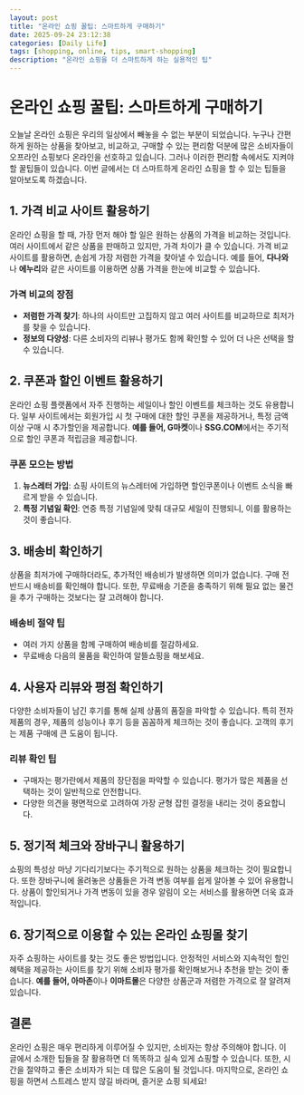 ```yaml
---
layout: post  
title: "온라인 쇼핑 꿀팁: 스마트하게 구매하기"  
date: 2025-09-24 23:12:38  
categories: [Daily Life]  
tags: [shopping, online, tips, smart-shopping]
description: "온라인 쇼핑을 더 스마트하게 하는 실용적인 팁"
---
```


# 온라인 쇼핑 꿀팁: 스마트하게 구매하기

오늘날 온라인 쇼핑은 우리의 일상에서 빼놓을 수 없는 부분이 되었습니다. 누구나 간편하게 원하는 상품을 찾아보고, 비교하고, 구매할 수 있는 편리함 덕분에 많은 소비자들이 오프라인 쇼핑보다 온라인을 선호하고 있습니다. 그러나 이러한 편리함 속에서도 지켜야 할 꿀팁들이 있습니다. 이번 글에서는 더 스마트하게 온라인 쇼핑을 할 수 있는 팁들을 알아보도록 하겠습니다.

## 1. 가격 비교 사이트 활용하기

온라인 쇼핑을 할 때, 가장 먼저 해야 할 일은 원하는 상품의 가격을 비교하는 것입니다. 여러 사이트에서 같은 상품을 판매하고 있지만, 가격 차이가 클 수 있습니다. 가격 비교 사이트를 활용하면, 손쉽게 가장 저렴한 가격을 찾아낼 수 있습니다. 예를 들어, **다나와**나 **에누리**와 같은 사이트를 이용하면 상품 가격을 한눈에 비교할 수 있습니다.

### 가격 비교의 장점
- **저렴한 가격 찾기**: 하나의 사이트만 고집하지 않고 여러 사이트를 비교하므로 최저가를 찾을 수 있습니다.
- **정보의 다양성**: 다른 소비자의 리뷰나 평가도 함께 확인할 수 있어 더 나은 선택을 할 수 있습니다.

## 2. 쿠폰과 할인 이벤트 활용하기

온라인 쇼핑 플랫폼에서 자주 진행하는 세일이나 할인 이벤트를 체크하는 것도 유용합니다. 일부 사이트에서는 회원가입 시 첫 구매에 대한 할인 쿠폰을 제공하거나, 특정 금액이상 구매 시 추가할인을 제공합니다. **예를 들어, G마켓**이나 **SSG.COM**에서는 주기적으로 할인 쿠폰과 적립금을 제공합니다.

### 쿠폰 모으는 방법
1. **뉴스레터 가입**: 쇼핑 사이트의 뉴스레터에 가입하면 할인쿠폰이나 이벤트 소식을 빠르게 받을 수 있습니다.
2. **특정 기념일 확인**: 연중 특정 기념일에 맞춰 대규모 세일이 진행되니, 이를 활용하는 것이 좋습니다.

## 3. 배송비 확인하기

상품을 최저가에 구매하더라도, 추가적인 배송비가 발생하면 의미가 없습니다. 구매 전 반드시 배송비를 확인해야 합니다. 또한, 무료배송 기준을 충족하기 위해 필요 없는 물건을 추가 구매하는 것보다는 잘 고려해야 합니다.

### 배송비 절약 팁
- 여러 가지 상품을 함께 구매하여 배송비를 절감하세요.
- 무료배송 다음의 물품을 확인하여 알뜰쇼핑을 해보세요.

## 4. 사용자 리뷰와 평점 확인하기

다양한 소비자들이 남긴 후기를 통해 실제 상품의 품질을 파악할 수 있습니다. 특히 전자제품의 경우, 제품의 성능이나 후기 등을 꼼꼼하게 체크하는 것이 좋습니다. 고객의 후기는 제품 구매에 큰 도움이 됩니다.

### 리뷰 확인 팁
- 구매자는 평가란에서 제품의 장단점을 파악할 수 있습니다. 평가가 많은 제품을 선택하는 것이 일반적으로 안전합니다.
- 다양한 의견을 평면적으로 고려하여 가장 균형 잡힌 결정을 내리는 것이 중요합니다.

## 5. 정기적 체크와 장바구니 활용하기

쇼핑의 특성상 마냥 기다리기보다는 주기적으로 원하는 상품을 체크하는 것이 필요합니다. 또한 장바구니에 올려놓은 상품들은 가격 변동 여부를 쉽게 알아볼 수 있어 유용합니다. 상품이 할인되거나 가격 변동이 있을 경우 알림이 오는 서비스를 활용하면 더욱 효과적입니다.

## 6. 장기적으로 이용할 수 있는 온라인 쇼핑몰 찾기

자주 쇼핑하는 사이트를 찾는 것도 좋은 방법입니다. 안정적인 서비스와 지속적인 할인 혜택을 제공하는 사이트를 찾기 위해 소비자 평가를 확인해보거나 추천을 받는 것이 좋습니다. **예를 들어, 아마존**이나 **이마트몰**은 다양한 상품군과 저렴한 가격으로 잘 알려져 있습니다.

## 결론

온라인 쇼핑은 매우 편리하게 이루어질 수 있지만, 소비자는 항상 주의해야 합니다. 이 글에서 소개한 팁들을 잘 활용하면 더 똑똑하고 실속 있게 쇼핑할 수 있습니다. 또한, 시간을 절약하고 좋은 소비자가 되는 데 많은 도움이 될 것입니다. 마지막으로, 온라인 쇼핑을 하면서 스트레스 받지 않길 바라며, 즐거운 쇼핑 되세요!